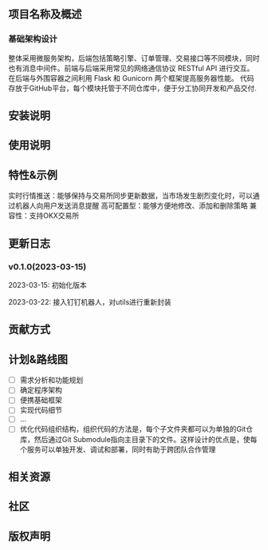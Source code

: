 ## 项目名称及概述


### 基础架构设计
整体采用微服务架构，后端包括策略引擎、订单管理、交易接口等不同模块，同时也有消息中间件。前端与后端采用常见的网络通信协议 RESTful API 进行交互。在后端与外围容器之间利用 Flask 和 Gunicorn 两个框架提高服务器性能。
代码存放于GitHub平台，每个模块托管于不同仓库中，便于分工协同开发和产品交付.

## 安装说明

## 使用说明

## 特性&示例
实时行情推送：能够保持与交易所同步更新数据，当市场发生剧烈变化时，可以通过机器人向用户发送消息提醒
高可配置型：能够方便地修改、添加和删除策略
兼容性：支持OKX交易所

## 更新日志

### v0.1.0(2023-03-15)
2023-03-15: 初始化版本

2023-03-22: 接入钉钉机器人，对utils进行重新封装

## 贡献方式

## 计划&路线图
- [ ] 需求分析和功能规划
- [ ] 确定程序架构
- [ ] 便携基础框架
- [ ] 实现代码细节
- [ ] ...
- [ ] 优化代码组织结构，组织代码的方法是，每个子文件夹都可以为单独的Git仓库，然后通过Git Submodule指向主目录下的文件。这样设计的优点是，使每个服务可以单独开发、调试和部署，同时有助于跨团队合作管理

## 相关资源

## 社区

## 版权声明
